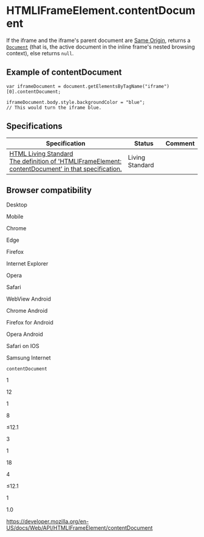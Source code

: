 # HTMLIFrameElement.contentDocument

If the iframe and the iframe's parent document are [Same Origin](https://developer.mozilla.org/en-US/docs/Web/Security/Same-origin_policy), returns a [`Document`](../document) (that is, the active document in the inline frame's nested browsing context), else returns `null`.

## Example of contentDocument

    var iframeDocument = document.getElementsByTagName("iframe")[0].contentDocument;

    iframeDocument.body.style.backgroundColor = "blue";
    // This would turn the iframe blue.

## Specifications

<table><thead><tr class="header"><th>Specification</th><th>Status</th><th>Comment</th></tr></thead><tbody><tr class="odd"><td><a href="https://html.spec.whatwg.org/multipage/#dom-iframe-contentdocument">HTML Living Standard<br />
<span class="small">The definition of 'HTMLIFrameElement: contentDocument' in that specification.</span></a></td><td><span class="spec-living">Living Standard</span></td><td></td></tr></tbody></table>

## Browser compatibility

Desktop

Mobile

Chrome

Edge

Firefox

Internet Explorer

Opera

Safari

WebView Android

Chrome Android

Firefox for Android

Opera Android

Safari on IOS

Samsung Internet

`contentDocument`

1

12

1

8

≤12.1

3

1

18

4

≤12.1

1

1.0

<a href="https://developer.mozilla.org/en-US/docs/Web/API/HTMLIFrameElement/contentDocument" class="_attribution-link">https://developer.mozilla.org/en-US/docs/Web/API/HTMLIFrameElement/contentDocument</a>
